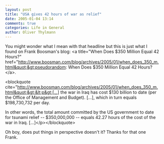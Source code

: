 ```yaml
---
layout: post
title: "USA gives 42 hours of war as relief"
date: 2005-01-04 13:14
comments: true
categories: Life in General
author: Oliver Thylmann
---
```



You might wonder what I mean with that headline but this is just what I found on Frank Boosman's blog: &lt;a title=&quot;When Does $350 Million Equal 42 Hours?&quot; href=&quot;http://www.boosman.com/blog/archives/2005/01/when_does_350_m.html&quot;&gt;pseudorandom: When Does $350 Million Equal 42 Hours?&lt;/a&gt;.

&lt;blockquote cite=&quot;http://www.boosman.com/blog/archives/2005/01/when_does_350_m.html&quot;&gt;&lt;p&gt;[...] the war in Iraq has cost $130 billion to date (per the Office of Management and Budget). [...], which in turn equals $198,730,732 per day.

In other words, the total amount committed by the US government to date for tsunami relief -- $350,000,000 -- equals 42.27 hours of the cost of the war in Iraq. [...]&lt;/p&gt;&lt;/blockquote&gt;

Oh boy, does put things in perspective doesn't it? Thanks for that one Frank.


